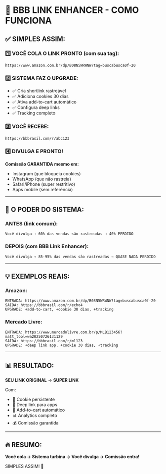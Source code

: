 # 🚀 BBB LINK ENHANCER - COMO FUNCIONA

## ✅ SIMPLES ASSIM:

### 1️⃣ VOCÊ COLA O LINK PRONTO (com sua tag):
```
https://www.amazon.com.br/dp/B08N5WRWNW?tag=buscabusca0f-20
```

### 2️⃣ SISTEMA FAZ O UPGRADE:
- ✅ Cria shortlink rastreável
- ✅ Adiciona cookies 30 dias
- ✅ Ativa add-to-cart automático
- ✅ Configura deep links
- ✅ Tracking completo

### 3️⃣ VOCÊ RECEBE:
```
https://bbbrasil.com/r/abc123
```

### 4️⃣ DIVULGA E PRONTO!
**Comissão GARANTIDA mesmo em:**
- Instagram (que bloqueia cookies)
- WhatsApp (que não rastreia)
- Safari/iPhone (super restritivo)
- Apps mobile (sem referência)

---

## 🎯 O PODER DO SISTEMA:

### ANTES (link comum):
```
Você divulga → 60% das vendas são rastreadas → 40% PERDIDO
```

### DEPOIS (com BBB Link Enhancer):
```
Você divulga → 85-95% das vendas são rastreadas → QUASE NADA PERDIDO
```

---

## 💡 EXEMPLOS REAIS:

### Amazon:
```
ENTRADA: https://www.amazon.com.br/dp/B08N5WRWNW?tag=buscabusca0f-20
SAÍDA: https://bbbrasil.com/r/echo4
UPGRADE: +add-to-cart, +cookie 30 dias, +tracking
```

### Mercado Livre:
```
ENTRADA: https://www.mercadolivre.com.br/p/MLB123456?matt_tool=wa20250726131129
SAÍDA: https://bbbrasil.com/r/ml123
UPGRADE: +deep link app, +cookie 30 dias, +tracking
```

---

## 📊 RESULTADO:

**SEU LINK ORIGINAL** → **SUPER LINK**

Com:
- 🍪 Cookie persistente
- 📱 Deep link para apps
- 🛒 Add-to-cart automático
- 📊 Analytics completo
- 💰 Comissão garantida

---

## 🔥 RESUMO:

**Você cola → Sistema turbina → Você divulga → Comissão entra!**

SIMPLES ASSIM! 🚀